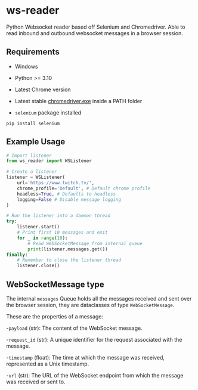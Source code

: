 # ws-reader

Python Websocket reader based off Selenium and Chromedriver.
Able to read inbound and outbound websocket messages in a browser session.

## Requirements

- Windows

- Python >= 3.10

- Latest Chrome version

- Latest stable [chromedriver.exe](https://googlechromelabs.github.io/chrome-for-testing/) inside a PATH folder

- `selenium` package installed

```shell
pip install selenium
```

## Example Usage

```py
# Import listener
from ws_reader import WSListener

# Create a listener
listener = WSListener(
    url='https://www.twitch.tv/',
    chrome_profile='Default', # Default chrome profile
    headless=True, # Defaults to headless
    logging=False # Disable message logging
)

# Run the listener into a daemon thread
try:
    listener.start()
    # Print first 10 messages and exit
    for _ in range(10):
        # Read WebSocketMessage from internal queue
        print(listener.messages.get())
finally:
    # Remember to close the listener thread
    listener.close()
```

## WebSocketMessage type

The internal `messages` Queue holds all the messages received and sent over the browser session,
they are dataclasses of type `WebSocketMessage`.

These are the properties of a message:

-`payload` (str): The content of the WebSocket message.

-`request_id` (str): A unique identifier for the request associated with the message.

-`timestamp` (float): The time at which the message was received, represented as a Unix timestamp.

-`url` (str): The URL of the WebSocket endpoint from which the message was received or sent to.

